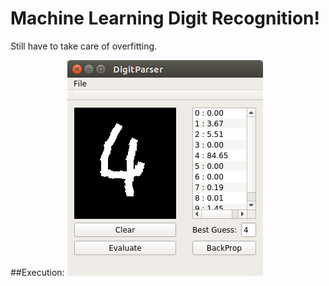 # Machine Learning Digit Recognition!
Still have to take care of overfitting.

##Execution:
![alt tag](./image/sample.png)

